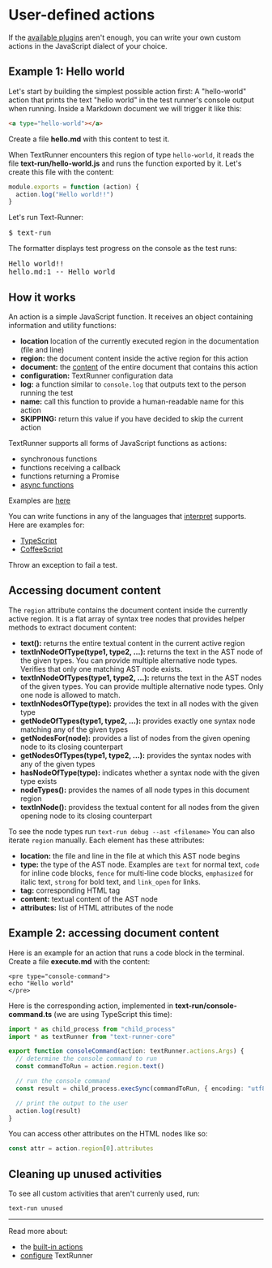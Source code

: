 # User-defined actions

If the [available plugins](external-actions.md) aren't enough, you can write
your own custom actions in the JavaScript dialect of your choice.

## Example 1: Hello world

Let's start by building the simplest possible action first: A "hello-world"
action that prints the text "hello world" in the test runner's console output
when running. Inside a Markdown document we will trigger it like this:

<a type="workspace/new-file">

```html
<a type="hello-world"></a>
```

Create a file **hello.md** with this content to test it.

</a>

When TextRunner encounters this region of type `hello-world`, it reads the file
<a type="workspace/new-file">**text-run/hello-world.js** and runs the function
exported by it. Let's create this file with the content:

```javascript
module.exports = function (action) {
  action.log("Hello world!!")
}
```

</a>

Let's run Text-Runner:

<pre type="shell/command">
$ text-run
</pre>

The formatter displays test progress on the console as the test runs:

<pre type="shell/command-output">
Hello world!!
hello.md:1 -- Hello world
</pre>

## How it works

An action is a simple JavaScript function. It receives an object containing
information and utility functions:

<a type="all-action-args" ignore="linkTargets">

- **location** location of the currently executed region in the documentation
  (file and line)
- **region:** the document content inside the active region for this action
- **document:** the [content](#accessing-document-content) of the entire
  document that contains this action
- **configuration:** TextRunner configuration data
- **log:** a function similar to `console.log` that outputs text to the person
  running the test
- **name:** call this function to provide a human-readable name for this action
- **SKIPPING:** return this value if you have decided to skip the current action

</a>

TextRunner supports all forms of JavaScript functions as actions:

- synchronous functions
- functions receiving a callback
- functions returning a Promise
- [async
  functions](https://developer.mozilla.org/en-US/docs/Web/JavaScript/Reference/Statements/async_function)

Examples are [here](../examples/custom-action/text-run/hello-world.js)

You can write functions in any of the languages that
[interpret](https://github.com/gulpjs/interpret) supports. Here are examples
for:

- [TypeScript](../examples/custom-action-typescript/)
- [CoffeeScript](../examples/custom-action-coffeescript/)

Throw an exception to fail a test.

## Accessing document content

The <code type="action-arg">region</code> attribute contains the document
content inside the currently active region. It is a flat array of syntax tree
nodes that provides helper methods to extract document content:

<a type="ast-node-list-methods" ignore="pushNode">

- **text():** returns the entire textual content in the current active region
- **textInNodeOfType(type1, type2, ...):** returns the text in the AST node of
  the given types. You can provide multiple alternative node types. Verifies
  that only one matching AST node exists.
- **textInNodeOfTypes(type1, type2, ...):** returns the text in the AST nodes of
  the given types. You can provide multiple alternative node types. Only one
  node is allowed to match.
- **textInNodesOfType(type):** provides the text in all nodes with the given
  type
- **getNodeOfTypes(type1, type2, ...):** provides exactly one syntax node
  matching any of the given types
- **getNodesFor(node):** provides a list of nodes from the given opening node to
  its closing counterpart
- **getNodesOfTypes(type1, type2, ...):** provides the syntax nodes with any of
  the given types
- **hasNodeOfType(type):** indicates whether a syntax node with the given type
  exists
- **nodeTypes():** provides the names of all node types in this document region
- **textInNode():** providess the textual content for all nodes from the given
  opening node to its closing counterpart

</a>

To see the node types run `text-run debug --ast <filename>` You can also iterate
<code type="action-arg">region</code> manually. Each element has these
attributes:

<a type="ast-node-attributes">

- **location:** the file and line in the file at which this AST node begins
- **type:** the type of the AST node. Examples are `text` for normal text,
  `code` for inline code blocks, `fence` for multi-line code blocks,
  `emphasized` for italic text, `strong` for bold text, and `link_open` for
  links.
- **tag:** corresponding HTML tag
- **content:** textual content of the AST node
- **attributes:** list of HTML attributes of the node

</a>

## Example 2: accessing document content

Here is an example for an action that runs a code block in the terminal.
<a type="workspace/new-file"> Create a file **execute.md** with the content:

```
<pre type="console-command">
echo "Hello world"
</pre>
```

</a>

Here is the corresponding action, implemented in <a type="workspace/new-file">
**text-run/console-command.ts** (we are using TypeScript this time):

```typescript
import * as child_process from "child_process"
import * as textRunner from "text-runner-core"

export function consoleCommand(action: textRunner.actions.Args) {
  // determine the console command to run
  const commandToRun = action.region.text()

  // run the console command
  const result = child_process.execSync(commandToRun, { encoding: "utf8" })

  // print the output to the user
  action.log(result)
}
```

</a>

<a type="extension/run-textrunner"></a>

You can access other attributes on the HTML nodes like so:

```javascript
const attr = action.region[0].attributes
```

## Cleaning up unused activities

To see all custom activities that aren't currenly used, run:

<!-- TODO: ensure this command exists -->

```
text-run unused
```

<hr>

Read more about:

- the [built-in actions](built-in-actions.md)
- [configure](configuration.md) TextRunner
